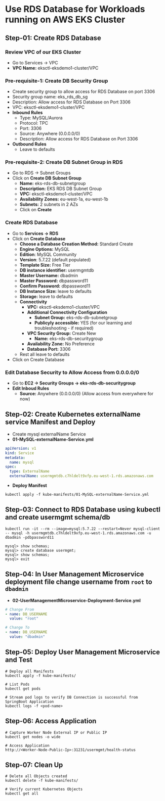# Use RDS Database for Workloads running on AWS EKS Cluster

## Step-01: Create RDS Database

### Review VPC of our EKS Cluster

- Go to Services -> VPC
- **VPC Name:** eksctl-eksdemo1-cluster/VPC

### Pre-requisite-1: Create DB Security Group

- Create security group to allow access for RDS Database on port 3306
- Security group name: eks_rds_db_sg
- Description: Allow access for RDS Database on Port 3306
- VPC: eksctl-eksdemo1-cluster/VPC
- **Inbound Rules**
  - Type: MySQL/Aurora
  - Protocol: TPC
  - Port: 3306
  - Source: Anywhere (0.0.0.0/0)
  - Description: Allow access for RDS Database on Port 3306
- **Outbound Rules**
  - Leave to defaults

### Pre-requisite-2: Create DB Subnet Group in RDS

- Go to RDS -> Subnet Groups
- Click on **Create DB Subnet Group**
  - **Name:** eks-rds-db-subnetgroup
  - **Description:** EKS RDS DB Subnet Group
  - **VPC:** eksctl-eksdemo1-cluster/VPC
  - **Availability Zones:** eu-west-1a, eu-west-1b
  - **Subnets:** 2 subnets in 2 AZs
  - Click on **Create**

### Create RDS Database

- Go to **Services -> RDS**
- Click on **Create Database**
  - **Choose a Database Creation Method:** Standard Create
  - **Engine Options:** MySQL
  - **Edition**: MySQL Community
  - **Version**: 5.7.22 (default populated)
  - **Template Size:** Free Tier
  - **DB instance identifier:** usermgmtdb
  - **Master Username:** dbadmin
  - **Master Password:** dbpassword11
  - **Confirm Password:** dbpassword11
  - **DB Instance Size:** leave to defaults
  - **Storage:** leave to defaults
  - **Connectivity**
    - **VPC:** eksctl-eksdemo1-cluster/VPC
    - **Additional Connectivity Configuration**
      - **Subnet Group:** eks-rds-db-subnetgroup
      - **Publicyly accessible:** YES (for our learning and troubleshooting - if required)
    - **VPC Security Group:** Create New
      - **Name:** eks-rds-db-securitygroup
    - **Availability Zone:** No Preference
    - **Database Port:** 3306
  - Rest all leave to defaults
- Click on Create Database

### Edit Database Security to Allow Access from 0.0.0.0/0

- Go to **EC2 -> Security Groups -> eks-rds-db-securitygroup**
- **Edit Inboud Rules**
  - **Source:** Anywhere (0.0.0.0/0) (Allow access from everywhere for now)

## Step-02: Create Kubernetes externalName service Manifest and Deploy

- Create mysql externalName Service
- **01-MySQL-externalName-Service.yml**

```yml
apiVersion: v1
kind: Service
metadata:
  name: mysql
spec:
  type: ExternalName
  externalName: usermgmtdb.c7hldelt9xfp.eu-west-1.rds.amazonaws.com
```

- **Deploy Manifest**

```
kubectl apply -f kube-manifests/01-MySQL-externalName-Service.yml
```

## Step-03: Connect to RDS Database using kubectl and create usermgmt schema/db

```
kubectl run -it --rm --image=mysql:5.7.22 --restart=Never mysql-client -- mysql -h usermgmtdb.c7hldelt9xfp.eu-west-1.rds.amazonaws.com -u dbadmin -pdbpassword11

mysql> show schemas;
mysql> create database usermgmt;
mysql> show schemas;
mysql> exit
```

## Step-04: In User Management Microservice deployment file change username from `root` to `dbadmin`

- **02-UserManagementMicroservice-Deployment-Service.yml**

```yml
# Change From
- name: DB_USERNAME
  value: "root"

# Change To
- name: DB_USERNAME
  value: "dbadmin"
```

## Step-05: Deploy User Management Microservice and Test

```
# Deploy all Manifests
kubectl apply -f kube-manifests/

# List Pods
kubectl get pods

# Stream pod logs to verify DB Connection is successful from SpringBoot Application
kubectl logs -f <pod-name>
```

## Step-06: Access Application

```
# Capture Worker Node External IP or Public IP
kubectl get nodes -o wide

# Access Application
http://<Worker-Node-Public-Ip>:31231/usermgmt/health-status
```

## Step-07: Clean Up

```
# Delete all Objects created
kubectl delete -f kube-manifests/

# Verify current Kubernetes Objects
kubectl get all
```
